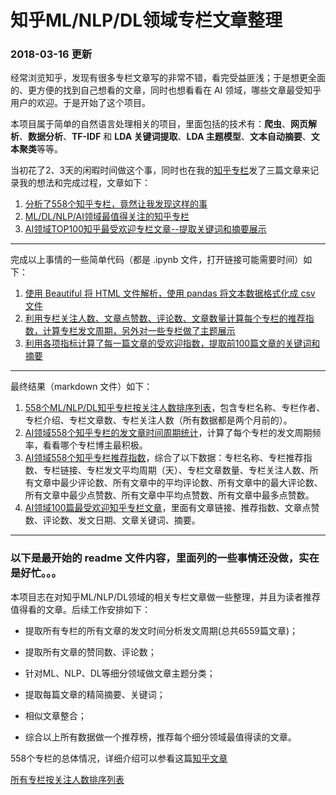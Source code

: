 # 知乎ML/NLP/DL领域专栏文章整理

### 2018-03-16 更新

经常浏览知乎，发现有很多专栏文章写的非常不错，看完受益匪浅；于是想更全面的、更方便的找到自己想看的文章，同时也想看看在 AI 领域，哪些文章最受知乎用户的欢迎。于是开始了这个项目。

本项目属于简单的自然语言处理相关的项目，里面包括的技术有：**爬虫**、**网页解析**、**数据分析**、**TF-IDF** 和 **LDA 关键词提取**、**LDA 主题模型**、**文本自动摘要**、**文本聚类**等等。

当初花了2、3天的闲暇时间做这个事，同时也在我的[知乎专栏](https://zhuanlan.zhihu.com/leemoo)发了三篇文章来记录我的想法和完成过程，文章如下：

1. [分析了558个知乎专栏，竟然让我发现这样的事](https://zhuanlan.zhihu.com/p/32822550)
2. [ML/DL/NLP/AI领域最值得关注的知乎专栏](https://zhuanlan.zhihu.com/p/32856237)
3. [AI领域TOP100知乎最受欢迎专栏文章--提取关键词和摘要展示](https://zhuanlan.zhihu.com/p/32911340)

---
完成以上事情的一些简单代码（都是 .ipynb 文件，打开链接可能需要时间）如下：

1. [使用 Beautiful 将 HTML 文件解析，使用 pandas 将文本数据格式化成 csv 文件](https://github.com/wangle1218/zhihu_zhuanlan_recommend/blob/master/zhuanlan_info%E8%A7%A3%E6%9E%90.ipynb)
2. [利用专栏关注人数、文章点赞数、评论数、文章数量计算每个专栏的推荐指数，计算专栏发文周期，另外对一些专栏做了主题展示](https://github.com/wangle1218/zhihu_zhuanlan_recommend/blob/master/zhuanlan_recommend_index_publish_period.ipynb)
3. [利用各项指标计算了每一篇文章的受欢迎指数，提取前100篇文章的关键词和摘要](https://github.com/wangle1218/zhihu_zhuanlan_recommend/blob/master/Best-article.ipynb)

---
最终结果（markdown 文件）如下：

1. [558个ML/NLP/DL知乎专栏按关注人数排序列表](https://github.com/wangle1218/zhihu_zhuanlan_recommend/blob/master/sort_by_followers.md)，包含专栏名称、专栏作者、专栏介绍、专栏文章数、专栏关注人数（所有数据都是两个月前的）。
2. [AI领域558个知乎专栏的发文章时间周期统计](https://github.com/wangle1218/zhihu_zhuanlan_recommend/blob/master/publish_Period.md)，计算了每个专栏的发文周期频率，看看哪个专栏博主最积极。
3. [AI领域558个知乎专栏推荐指数](https://github.com/wangle1218/zhihu_zhuanlan_recommend/blob/master/recommend_Index.md)，综合了以下数据：专栏名称、专栏推荐指数、专栏链接、专栏发文平均周期（天）、专栏文章数量、专栏关注人数、所有文章中最少评论数、所有文章中的平均评论数、所有文章中的最大评论数、所有文章中最少点赞数、所有文章中平均点赞数、所有文章中最多点赞数。
4. [AI领域100篇最受欢迎知乎专栏文章](https://github.com/wangle1218/zhihu_zhuanlan_recommend/blob/master/top100_articles.md)，里面有文章链接、推荐指数、文章点赞数、评论数、发文日期、文章关键词、摘要。

---
### 以下是最开始的 readme 文件内容，里面列的一些事情还没做，实在是好忙。。。

本项目志在对知乎ML/NLP/DL领域的相关专栏文章做一些整理，并且为读者推荐值得看的文章。后续工作安排如下：

* 提取所有专栏的所有文章的发文时间分析发文周期(总共6559篇文章)；

* 提取所有文章的赞同数、评论数；

* 针对ML、NLP、DL等细分领域做文章主题分类；

* 提取每篇文章的精简摘要、关键词；

* 相似文章整合；

* 综合以上所有数据做一个推荐榜，推荐每个细分领域最值得读的文章。

558个专栏的总体情况，详细介绍可以参看这篇[知乎文章](https://zhuanlan.zhihu.com/p/32822550)

[所有专栏按关注人数排序列表](https://github.com/wangle1218/zhihu_zhuanlan_recommend/blob/master/sort_by_followers.md)